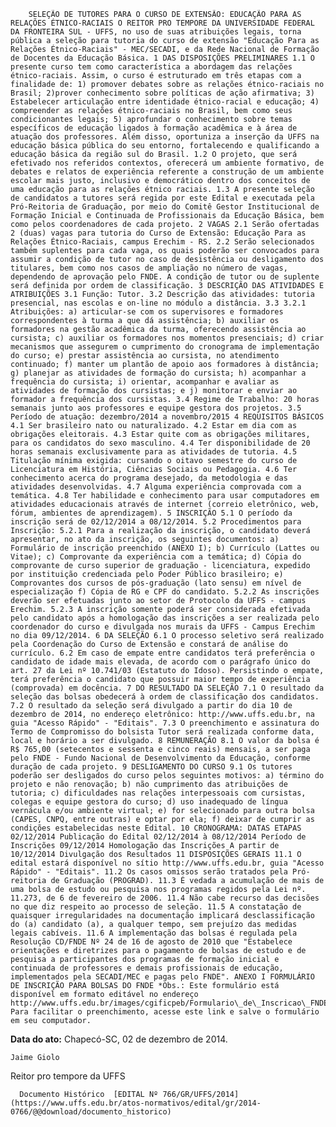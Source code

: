         SELEÇÃO DE TUTORES PARA O CURSO DE EXTENSÃO: EDUCAÇÃO PARA AS RELAÇÕES ÉTNICO-RACIAIS O REITOR PRO TEMPORE DA UNIVERSIDADE FEDERAL DA FRONTEIRA SUL - UFFS, no uso de suas atribuições legais, torna pública a seleção para tutoria do curso de extensão "Educação Para as Relações Étnico-Raciais" - MEC/SECADI, e da Rede Nacional de Formação de Docentes da Educação Básica. 1 DAS DISPOSIÇÕES PRELIMINARES 1.1 O presente curso tem como característica a abordagem das relações étnico-raciais. Assim, o curso é estruturado em três etapas com a finalidade de: 1) promover debates sobre as relações étnico-raciais no Brasil; 2)prover conhecimento sobre políticas de ação afirmativa; 3) Estabelecer articulação entre identidade étnico-racial e educação; 4) compreender as relações étnico-raciais no Brasil, bem como seus condicionantes legais; 5) aprofundar o conhecimento sobre temas específicos de educação ligados à formação acadêmica e à área de atuação dos professores. Além disso, oportuniza a inserção da UFFS na educação básica pública do seu entorno, fortalecendo e qualificando a educação básica da região sul do Brasil. 1.2 O projeto, que será efetivado nos referidos contextos, oferecerá um ambiente formativo, de debates e relatos de experiência referente a construção de um ambiente escolar mais justo, inclusivo e democrático dentro dos conceitos de uma educação para as relações étnico raciais. 1.3 A presente seleção de candidatos a tutores será regida por este Edital e executada pela Pró-Reitoria de Graduação, por meio do Comitê Gestor Institucional de Formação Inicial e Continuada de Profissionais da Educação Básica, bem como pelos coordenadores de cada projeto. 2 VAGAS 2.1 Serão ofertadas 2 (duas) vagas para tutoria do Curso de Extensão: Educação Para as Relações Étnico-Raciais, campus Erechim - RS. 2.2 Serão selecionados também suplentes para cada vaga, os quais poderão ser convocados para assumir a condição de tutor no caso de desistência ou desligamento dos titulares, bem como nos casos de ampliação no número de vagas, dependendo de aprovação pelo FNDE. A condição de tutor ou de suplente será definida por ordem de classificação. 3 DESCRIÇÃO DAS ATIVIDADES E ATRIBUIÇÕES 3.1 Função: Tutor. 3.2 Descrição das atividades: tutoria presencial, nas escolas e on-line no módulo a distância. 3.3 3.2.1 Atribuições: a) articular-se com os supervisores e formadores correspondentes à turma a que dá assistência; b) auxiliar os formadores na gestão acadêmica da turma, oferecendo assistência ao cursista; c) auxiliar os formadores nos momentos presenciais; d) criar mecanismos que assegurem o cumprimento do cronograma de implementação do curso; e) prestar assistência ao cursista, no atendimento continuado; f) manter um plantão de apoio aos formadores à distância; g) planejar as atividades de formação do cursista; h) acompanhar a frequência do cursista; i) orientar, acompanhar e avaliar as atividades de formação dos cursistas; e j) monitorar e enviar ao formador a frequência dos cursistas. 3.4 Regime de Trabalho: 20 horas semanais junto aos professores e equipe gestora dos projetos. 3.5 Período de atuação: dezembro/2014 a novembro/2015 4 REQUISITOS BÁSICOS 4.1 Ser brasileiro nato ou naturalizado. 4.2 Estar em dia com as obrigações eleitorais. 4.3 Estar quite com as obrigações militares, para os candidatos do sexo masculino. 4.4 Ter disponibilidade de 20 horas semanais exclusivamente para as atividades de tutoria. 4.5 Titulação mínima exigida: cursando o oitavo semestre do curso de Licenciatura em História, Ciências Sociais ou Pedagogia. 4.6 Ter conhecimento acerca do programa desejado, da metodologia e das atividades desenvolvidas. 4.7 Alguma experiência comprovada com a temática. 4.8 Ter habilidade e conhecimento para usar computadores em atividades educacionais através de internet (correio eletrônico, web, fórum, ambientes de aprendizagem). 5 INSCRIÇÃO 5.1 O período da inscrição será de 02/12/2014 a 08/12/2014. 5.2 Procedimentos para Inscrição: 5.2.1 Para a realização da inscrição, o candidato deverá apresentar, no ato da inscrição, os seguintes documentos: a) Formulário de inscrição preenchido (ANEXO I); b) Currículo (Lattes ou Vitae); c) Comprovante da experiência com a temática; d) Cópia do comprovante de curso superior de graduação - licenciatura, expedido por instituição credenciada pelo Poder Público brasileiro; e) Comprovantes dos cursos de pós-graduação (lato sensu) em nível de especialização f) Cópia de RG e CPF do candidato. 5.2.2 As inscrições deverão ser efetuadas junto ao setor de Protocolo da UFFS - campus Erechim. 5.2.3 A inscrição somente poderá ser considerada efetivada pelo candidato após a homologação das inscrições a ser realizada pelo coordenador do curso e divulgada nos murais da UFFS - Campus Erechim no dia 09/12/2014. 6 DA SELEÇÃO 6.1 O processo seletivo será realizado pela Coordenação do Curso de Extensão e constará de análise do currículo. 6.2 Em caso de empate entre candidatos terá preferência o candidato de idade mais elevada, de acordo com o parágrafo único do art. 27 da Lei nº 10.741/03 (Estatuto do Idoso). Persistindo o empate, terá preferência o candidato que possuir maior tempo de experiência (comprovada) em docência. 7 DO RESULTADO DA SELEÇÃO 7.1 O resultado da seleção das bolsas obedecerá à ordem de classificação dos candidatos. 7.2 O resultado da seleção será divulgado a partir do dia 10 de dezembro de 2014, no endereço eletrônico: http://www.uffs.edu.br, na guia "Acesso Rápido" - "Editais". 7.3 O preenchimento e assinatura do Termo de Compromisso do bolsista Tutor será realizada conforme data, local e horário a ser divulgado. 8 REMUNERAÇÃO 8.1 O valor da bolsa é R$ 765,00 (setecentos e sessenta e cinco reais) mensais, a ser paga pelo FNDE - Fundo Nacional de Desenvolvimento da Educação, conforme duração de cada projeto. 9 DESLIGAMENTO DO CURSO 9.1 Os tutores poderão ser desligados do curso pelos seguintes motivos: a) término do projeto e não renovação; b) não cumprimento das atribuições de tutoria; c) dificuldades nas relações interpessoais com cursistas, colegas e equipe gestora do curso; d) uso inadequado de língua vernácula e/ou ambiente virtual; e) for selecionado para outra bolsa (CAPES, CNPQ, entre outras) e optar por ela; f) deixar de cumprir as condições estabelecidas neste Edital. 10 CRONOGRAMA: DATAS ETAPAS 02/12/2014 Publicação do Edital 02/12/2014 à 08/12/2014 Período de Inscrições 09/12/2014 Homologação das Inscrições A partir de 10/12/2014 Divulgação dos Resultados 11 DISPOSIÇÕES GERAIS 11.1 O edital estará disponível no sítio http://www.uffs.edu.br, guia "Acesso Rápido" - "Editais". 11.2 Os casos omissos serão tratados pela Pró-reitoria de Graduação (PROGRAD). 11.3 É vedada a acumulação de mais de uma bolsa de estudo ou pesquisa nos programas regidos pela Lei nº. 11.273, de 6 de fevereiro de 2006. 11.4 Não cabe recurso das decisões no que diz respeito ao processo de seleção. 11.5 A constatação de quaisquer irregularidades na documentação implicará desclassificação do (a) candidato (a), a qualquer tempo, sem prejuízo das medidas legais cabíveis. 11.6 A implementação das bolsas é regulada pela Resolução CD/FNDE Nº 24 de 16 de agosto de 2010 que "Estabelece orientações e diretrizes para o pagamento de bolsas de estudo e de pesquisa a participantes dos programas de formação inicial e continuada de professores e demais profissionais de educação, implementados pela SECADI/MEC e pagas pelo FNDE". ANEXO I FORMULÁRIO DE INSCRIÇÃO PARA BOLSAS DO FNDE *Obs.: Este formulário está disponível em formato editável no endereço http://www.uffs.edu.br/images/cgificpeb/Formulario\_de\_Inscricao\_FNDE.pdf. Para facilitar o preenchimento, acesse este link e salve o formulário em seu computador. 

   **Data do ato:** Chapecó-SC, 02 de dezembro de 2014.   
 

    Jaime Giolo   
 Reitor pro tempore da UFFS 

      Documento Histórico  [EDITAL Nº 766/GR/UFFS/2014](https://www.uffs.edu.br/atos-normativos/edital/gr/2014-0766/@@download/documento_historico)     
      